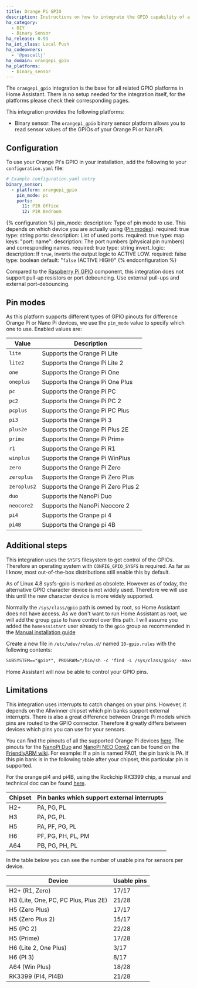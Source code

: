 ```yaml
---
title: Orange Pi GPIO
description: Instructions on how to integrate the GPIO capability of a Orange Pi into Home Assistant.
ha_category:
  - DIY
  - Binary Sensor
ha_release: 0.93
ha_iot_class: Local Push
ha_codeowners:
  - '@pascallj'
ha_domain: orangepi_gpio
ha_platforms:
  - binary_sensor
---
```


The `orangepi_gpio` integration is the base for all related GPIO platforms in Home Assistant. There is no setup needed for the integration itself, for the platforms please check their corresponding pages.

This integration provides the following platforms:

- Binary sensor: The `orangepi_gpio` binary sensor platform allows you to read sensor values of the GPIOs of your Orange Pi or NanoPi.

## Configuration

To use your Orange Pi's GPIO in your installation, add the following to your `configuration.yaml` file:

```yaml
# Example configuration.yaml entry
binary_sensor:
  - platform: orangepi_gpio
    pin_mode: pc
    ports:
      11: PIR Office
      12: PIR Bedroom
```

{% configuration %}
pin_mode:
  description: Type of pin mode to use. This depends on which device you are actually using ([Pin modes](#pin-modes)).
  required: true
  type: string
ports:
  description: List of used ports.
  required: true
  type: map
  keys:
    "port: name":
      description: The port numbers (physical pin numbers) and corresponding names.
      required: true
      type: string
invert_logic:
  description: If `true`, inverts the output logic to ACTIVE LOW.
  required: false
  type: boolean
  default: "`false` (ACTIVE HIGH)"
{% endconfiguration %}

Compared to the [Raspberry Pi GPIO](/integrations/rpi_gpio/) component, this integration does not support pull-up resistors or port debouncing. Use external pull-ups and external port-debouncing.

## Pin modes

As this platform supports different types of GPIO pinouts for difference Orange Pi or Nano Pi devices, we use the `pin_mode` value to specify which one to use. Enabled values are:

| Value | Description |
| ----- | ----------- |
| `lite` | Supports the Orange Pi Lite |
| `lite2` | Supports the Orange Pi Lite 2 |
| `one` | Supports the Orange Pi One |
| `oneplus` | Supports the Orange Pi One Plus |
| `pc` | Supports the Orange Pi PC |
| `pc2` | Supports the Orange Pi PC 2 |
| `pcplus` | Supports the Orange Pi PC Plus |
| `pi3` | Supports the Orange Pi 3 |
| `plus2e` | Supports the Orange Pi Plus 2E |
| `prime` | Supports the Orange Pi Prime |
| `r1` | Supports the Orange Pi R1 |
| `winplus` | Supports the Orange Pi WinPlus |
| `zero` | Supports the Orange Pi Zero |
| `zeroplus` | Supports the Orange Pi Zero Plus |
| `zeroplus2` | Supports the Orange Pi Zero Plus 2 |
| `duo` | Supports the NanoPi Duo |
| `neocore2` | Supports the NanoPi Neocore 2 |
| `pi4` | Supports the Oranpe pi 4 |
| `pi4B` | Supports the Orange pi 4B |

## Additional steps

This integration uses the `SYSFS` filesystem to get control of the GPIOs. Therefore an operating system with `CONFIG_GPIO_SYSFS` is required. As far as I know, most out-of-the-box distributions still enable this by default.

As of Linux 4.8 sysfs-gpio is marked as obsolete. However as of today, the alternative GPIO character device is not widely used. Therefore we will use this until the new character device is more widely supported.

Normally the `/sys/class/gpio` path is owned by root, so Home Assistant does not have access. As we don't want to run Home Assistant as root, we will add the group `gpio` to have control over this path. I will assume you added the `homeassistant` user already to the `gpio` group as recommended in the [Manual installation guide](/docs/installation/raspberry-pi/)

Create a new file in `/etc/udev/rules.d/` named `10-gpio.rules` with the following contents:

```txt
SUBSYSTEM=="gpio*", PROGRAM="/bin/sh -c 'find -L /sys/class/gpio/ -maxdepth 2 -exec chown root:gpio {} \; -exec chmod 770 {} \; || true'"
```

Home Assistant will now be able to control your GPIO pins.

## Limitations

This integration uses interrupts to catch changes on your pins. However, it depends on the Allwinner chipset which pin banks support external interrupts. There is also a great difference between Orange Pi models which pins are routed to the GPIO connector. Therefore it greatly differs between devices which pins you can use for your sensors.

You can find the pinouts of all the supported Orange Pi devices [here](https://pascalroeleven.nl/2020/04/13/orange-pi-gpio-pinouts/). The pinouts for the [NanoPi Duo](http://wiki.friendlyarm.com/wiki/index.php/NanoPi_Duo) and [NanoPi NEO Core2](http://wiki.friendlyarm.com/wiki/index.php/NanoPi_NEO_Core2) can be found on the [FriendlyARM wiki](http://wiki.friendlyarm.com/). For example: If a pin is named PA01, the pin bank is PA. If this pin bank is in the following table after your chipset, this particular pin is supported.

For the orange pi4 and pi4B, using the Rockchip RK3399 chip, a manual and technical doc can be found [here](https://drive.google.com/drive/folders/1QMU5n-7fCx28cQPH_lu2L0wrFWeC3G45).

| Chipset | Pin banks which support external interrupts |
| ------- | ------------------------------------------- |
| H2+ | PA, PG, PL |
| H3 | PA, PG, PL |
| H5 | PA, PF, PG, PL |
| H6 | PF, PG, PH, PL, PM |
| A64 | PB, PG, PH, PL |

In the table below you can see the number of usable pins for sensors per device.

| Device | Usable pins |
| ----- | ----------- |
| H2+ (R1, Zero) | 17/17 |
| H3 (Lite, One, PC, PC Plus, Plus 2E) | 21/28 |
| H5 (Zero Plus) | 17/17 |
| H5 (Zero Plus 2) | 15/17 |
| H5 (PC 2) | 22/28 |
| H5 (Prime) | 17/28 |
| H6 (Lite 2, One Plus) | 3/17 |
| H6 (PI 3) | 8/17 |
| A64 (Win Plus) | 18/28 |
| RK3399 (PI4, PI4B) | 21/28 |
